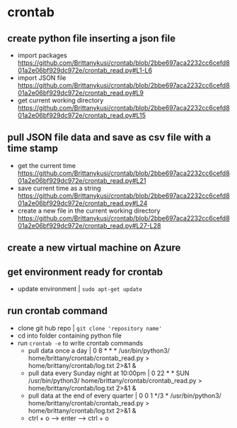 # crontab
## create python file inserting a json file
- import packages https://github.com/Brittanykusi/crontab/blob/2bbe697aca2232cc6cefd801a2e06bf929dc972e/crontab_read.py#L1-L6
- import JSON file https://github.com/Brittanykusi/crontab/blob/2bbe697aca2232cc6cefd801a2e06bf929dc972e/crontab_read.py#L9
- get current working directory https://github.com/Brittanykusi/crontab/blob/2bbe697aca2232cc6cefd801a2e06bf929dc972e/crontab_read.py#L15
## pull JSON file data and save as csv file with a time stamp
- get the current time https://github.com/Brittanykusi/crontab/blob/2bbe697aca2232cc6cefd801a2e06bf929dc972e/crontab_read.py#L21
- save current time as a string https://github.com/Brittanykusi/crontab/blob/2bbe697aca2232cc6cefd801a2e06bf929dc972e/crontab_read.py#L24
- create a new file in the current working directory https://github.com/Brittanykusi/crontab/blob/2bbe697aca2232cc6cefd801a2e06bf929dc972e/crontab_read.py#L27-L28

## create a new virtual machine on Azure

## get environment ready for crontab
- update environment | ``` sudo apt-get update ```

## run crontab command
- clone git hub repo | ``` git clone 'repository name' ```
- cd into folder containing python file
- run ``` crontab -e ``` to write crontab commands
  - pull data once a day | 0 8 * * * /usr/bin/python3/ home/brittany/crontab/crontab_read.py > home/brittany/crontab/log.txt 2>&1 &
  - pull data every Sunday night at 10:00pm | 0 22 * * SUN /usr/bin/python3/ home/brittany/crontab/crontab_read.py > home/brittany/crontab/log.txt 2>&1 &
  - pull data at the end of every quarter  | 0 0 1 */3 * /usr/bin/python3/ home/brittany/crontab/crontab_read.py > home/brittany/crontab/log.txt 2>&1 &
  - ctrl + o --> enter --> ctrl + o


